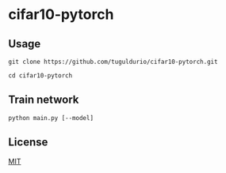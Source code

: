 # cifar10-pytorch

## Usage
```
git clone https://github.com/tuguldurio/cifar10-pytorch.git

cd cifar10-pytorch
```

## Train network
```
python main.py [--model]
```


## License
[MIT](https://choosealicense.com/licenses/mit/)
